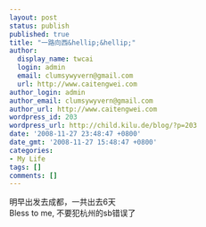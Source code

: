 ```yaml
---
layout: post
status: publish
published: true
title: "一路向西&hellip;&hellip;"
author:
  display_name: twcai
  login: admin
  email: clumsywyvern@gmail.com
  url: http://www.caitengwei.com
author_login: admin
author_email: clumsywyvern@gmail.com
author_url: http://www.caitengwei.com
wordpress_id: 203
wordpress_url: http://child.kilu.de/blog/?p=203
date: '2008-11-27 23:48:47 +0800'
date_gmt: '2008-11-27 15:48:47 +0800'
categories:
- My Life
tags: []
comments: []
---
```

<p>明早出发去成都，一共出去6天<br />
Bless to me, 不要犯杭州的sb错误了</p>
